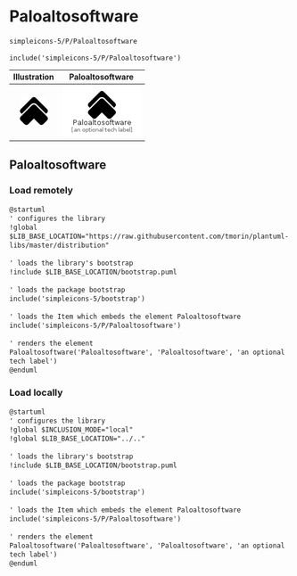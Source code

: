 # Paloaltosoftware


```text
simpleicons-5/P/Paloaltosoftware
```

```text
include('simpleicons-5/P/Paloaltosoftware')
```



| Illustration | Paloaltosoftware |
| :---: | :---: |
| ![illustration for Illustration](../../simpleicons-5/P/Paloaltosoftware.png) | ![illustration for Paloaltosoftware](../../simpleicons-5/P/Paloaltosoftware.Local.png) |




## Paloaltosoftware

### Load remotely
```plantuml
@startuml
' configures the library
!global $LIB_BASE_LOCATION="https://raw.githubusercontent.com/tmorin/plantuml-libs/master/distribution"

' loads the library's bootstrap
!include $LIB_BASE_LOCATION/bootstrap.puml

' loads the package bootstrap
include('simpleicons-5/bootstrap')

' loads the Item which embeds the element Paloaltosoftware
include('simpleicons-5/P/Paloaltosoftware')

' renders the element
Paloaltosoftware('Paloaltosoftware', 'Paloaltosoftware', 'an optional tech label')
@enduml
```

### Load locally
```plantuml
@startuml
' configures the library
!global $INCLUSION_MODE="local"
!global $LIB_BASE_LOCATION="../.."

' loads the library's bootstrap
!include $LIB_BASE_LOCATION/bootstrap.puml

' loads the package bootstrap
include('simpleicons-5/bootstrap')

' loads the Item which embeds the element Paloaltosoftware
include('simpleicons-5/P/Paloaltosoftware')

' renders the element
Paloaltosoftware('Paloaltosoftware', 'Paloaltosoftware', 'an optional tech label')
@enduml
```

